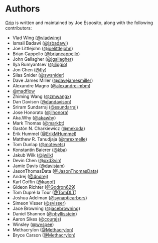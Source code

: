 Authors
=======

[Grip][home] is written and maintained by Joe Esposito,
along with the following contributors:

- Vlad Wing ([@vladwing](https://github.com/vladwing))
- Ismail Badawi ([@isbadawi](https://github.com/isbadawi))
- Joe Littlejohn ([@joelittlejohn](https://github.com/joelittlejohn))
- Brian Cappello ([@briancappello](https://github.com/briancappello))
- John Gallagher ([@jgallagher](https://github.com/jgallagher))
- Ilya Rumyantsev ([@iliggio](https://github.com/iliggio))
- Jon Chen ([@fly](https://github.com/fly))
- Silas Snider ([@swsnider](https://github.com/swsnider))
- Dave James Miller ([@davejamesmiller](https://github.com/davejamesmiller))
- Alexandre Magno ([@alexandre-mbm](https://github.com/alexandre-mbm))
- [@madflow](https://github.com/madflow)
- Zhiming Wang ([@zmwangx](https://github.com/zmwangx))
- Dan Davison ([@dandavison](https://github.com/dandavison))
- Sriram Sundarraj ([@ssundarraj](https://github.com/ssundarraj))
- Jose Honorato ([@jlhonora](https://github.com/jlhonora))
- Aka.Why ([@akawhy](https://github.com/akawhy))
- Mark Thomas ([@markbt](https://github.com/markbt))
- Gastón N. Charkiewicz ([@mekoda](https://github.com/mekoda))
- Erik Hummel ([@ErikMHummel](https://github.com/ErikMHummel))
- Matthew R. Tanudjaja ([@mrexmelle](https://github.com/mrexmelle))
- Tom Dunlap ([@motevets](https://github.com/motevets))
- Konstantin Baierer ([@kba](https://github.com/kba))
- Jakub Wilk ([@jwilk](https://github.com/jwilk))
- Devin Chen ([@xxd3vin](https://github.com/xxd3vin))
- Jamie Davis ([@davisjam](https://github.com/davisjam))
- JasonThomasData ([@JasonThomasData](https://github.com/JasonThomasData))
- Andrej ([@4ndrej](https://github.com/4ndrej))
- Karl Goffin ([@kagof](https://github.com/kagof))
- Gideon Richter ([@Godron629](https://github.com/Godron629))
- Tom Dupré la Tour ([@TomDLT](https://github.com/TomDLT))
- Joshua Adelman ([@synapticarbors](https://github.com/synapticarbors))
- Simeon Visser ([@svisser](https://github.com/svisser))
- Jace Browning ([@jacebrowning](https://github.com/jacebrowning))
- Daniel Shannon ([@phyllisstein](https://github.com/phyllisstein))
- Aaron Sikes ([@courajs](https://github.com/courajs))
- Winsley ([@wvspee](https://github.com/wvspee))
- Methacrylon ([@Methacrylon](https://github.com/Methacrylon))
- Bryce Carson ([@Methacrylon](https://github.com/bryce-carson))


[home]: README.md
